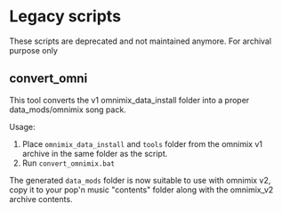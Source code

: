 # Legacy scripts

These scripts are deprecated and not maintained anymore. For archival purpose only

## convert_omni

This tool converts the v1 omnimix_data_install folder into a proper data_mods/omnimix song pack.

Usage:
  1. Place `omnimix_data_install` and `tools` folder from the omnimix v1 archive in the same folder as the script.
  2. Run `convert_omnimix.bat`
  
The generated `data_mods` folder is now suitable to use with omnimix v2, copy it to your pop'n music "contents" folder along with the omnimix_v2 archive contents.